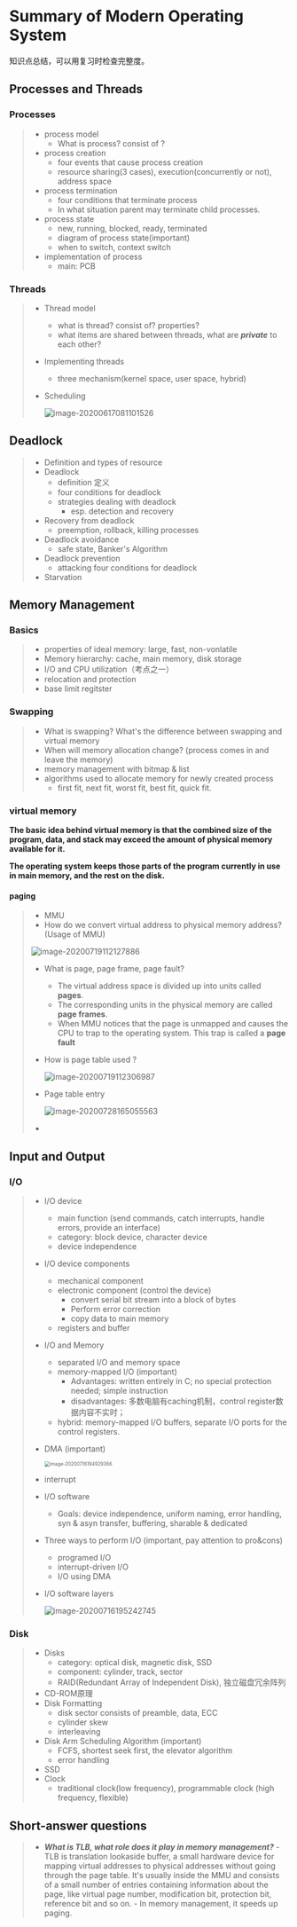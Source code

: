 # Summary of Modern Operating System

知识点总结，可以用复习时检查完整度。

## Processes and Threads

### Processes

> - process model
>   - What is process? consist of ?
> - process creation
>   - four events that cause process creation
>   - resource sharing(3 cases), execution(concurrently or not), address space
> - process termination
>   - four conditions that terminate process
>   - In what situation parent may terminate child processes.
> - process state
>   - new, running, blocked, ready, terminated
>   - diagram of process state(important)
>   - when to switch, context switch
> - implementation of process
>   - main: PCB

### Threads

> - Thread model
>
>   - what is thread? consist of? properties?
>   - what items are shared between threads, what are ***private*** to each other?
>
> - Implementing threads
>
>   - three mechanism(kernel space, user space, hybrid)
>
> - Scheduling
>
>   ![image-20200617081101526](./img/image-20200617081101526.png)
>
>   

## Deadlock

> - Definition and types of resource 
> - Deadlock 
>   - definition 定义
>   - four conditions for deadlock 
>   - strategies dealing with deadlock 
>     - esp. detection and recovery 
> - Recovery from deadlock 
>   - preemption, rollback, killing processes
> - Deadlock avoidance
>   - safe state, Banker's Algorithm
> - Deadlock prevention
>   - attacking four conditions for deadlock
> - Starvation

## Memory Management

### Basics

> - properties of ideal memory: large, fast, non-vonlatile
> - Memory hierarchy: cache, main memory, disk storage
> - I/O and CPU utilization（考点之一）
> - relocation and protection
> - base limit regitster

### Swapping

> - What is swapping? What's the difference between swapping and virtual memory
> - When will memory allocation change? (process comes in and leave the memory)
> - memory management with bitmap & list
> - algorithms used to allocate memory for newly created process
>   - first fit, next fit, worst fit, best fit, quick fit.

### virtual memory

**The basic idea behind virtual memory is that the combined size of the program, data, and stack may exceed the amount of physical memory available for it.**

**The operating system keeps those parts of the program currently in use in main memory, and the rest on the disk.**

#### paging

> - MMU
> - How do we convert virtual address to physical memory address? (Usage of MMU)
>
> ![image-20200719112127886](.\img\image-20200719112127886.png)
>
> - What is page, page frame, page fault?
>
>   - The virtual address space is divided up into units called **pages**.
>   - The corresponding units in the physical memory are called **page frames**.
>   - When MMU notices that the page is unmapped  and causes the CPU to trap to the operating system. This trap is called a **page fault**
>
> - How is page table used ?
>
>   ![image-20200719112306987](.\img\image-20200719112306987.png)
>
> - Page table entry
>
>   ![image-20200728165055563](./img/image-20200728165055563.png)
>
> - 

## Input and Output

### I/O

> - I/O device
>
>   - main function (send commands, catch interrupts, handle errors, provide an interface)
>   - category: block device, character device 
>   - device independence
>
> - I/O device components
>
>   - mechanical component
>   - electronic component (control the device)
>     - convert serial bit stream into a block of bytes
>     - Perform error correction
>     - copy data to main memory
>   - registers and buffer
>
> - I/O and Memory
>
>   - separated I/O and memory space
>   - memory-mapped I/O (important)
>     - Advantages: written entirely in C; no special protection needed; simple instruction
>     - disadvantages: 多数电脑有caching机制，control register数据内容不实时；
>   - hybrid: memory-mapped I/O buffers, separate I/O ports for the control registers.
>
> - DMA (important)
>
>   <img src="./img/image-20200716194929366.png" alt="image-20200716194929366" style="zoom:60%;" />
>
> - interrupt
>
> - I/O software
>
>   - Goals: device independence, uniform naming, error handling, syn & asyn transfer, buffering, sharable & dedicated
>
> - Three ways to perform I/O (important, pay attention to pro&cons)
>
>   - programed I/O
>   - interrupt-driven I/O
>   - I/O using DMA
>
> - I/O software layers
>
>   ![image-20200716195242745](.\img\image-20200716195242745.png)

### Disk

> - Disks
>   - category: optical disk, magnetic disk, SSD
>   - component: cylinder, track, sector
>   - RAID(Redundant Array of Independent Disk), 独立磁盘冗余阵列
> - CD-ROM原理
> - Disk Formatting
>   - disk sector consists of preamble, data, ECC
>   - cylinder skew
>   - interleaving
> - Disk Arm Scheduling Algorithm (important)
>   - FCFS,  shortest seek first, the elevator algorithm
>   - error handling
> -  SSD
> - Clock
>   - traditional clock(low frequency), programmable clock (high frequency, flexible)

## Short-answer questions

> - ***What is TLB, what role does it play in memory management?***
    - TLB is translation lookaside buffer, a small hardware device for mapping virtual addresses to physical addresses without going through the page table. It's usually inside the MMU and consists of a small number of  entries containing information about the page, like virtual page number, modification bit, protection bit, reference bit and so on.
    - In memory management, it speeds up paging.

